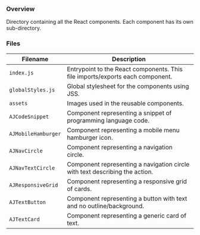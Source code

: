 ### Overview

Directory containing all the React components.  Each component has its own sub-directory.

### Files

| Filename                 | Description                                                                               |
|--------------------------|-------------------------------------------------------------------------------------------|
| `index.js`               | Entrypoint to the React components.  This file imports/exports each component.            |
| `globalStyles.js`        | Global stylesheet for the components using JSS.                                           |
| `assets`                 | Images used in the reusable components.                                                   |
| `AJCodeSnippet`          | Component representing a snippet of programming language code.                            |
| `AJMobileHamburger`      | Component representing a mobile menu hamburger icon.                                      |
| `AJNavCircle`            | Component representing a navigation circle.                                               |
| `AJNavTextCircle`        | Component representing a navigation circle with text describing the action.               |
| `AJResponsiveGrid`       | Component representing a responsive grid of cards.                                        |
| `AJTextButton`           | Component representing a button with text and no outline/background.                      |
| `AJTextCard`             | Component representing a generic card of text.                                            |
